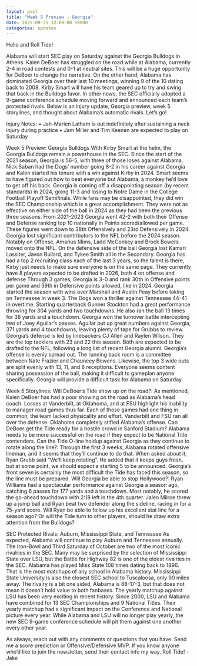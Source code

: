 ```yaml
---
layout: post
title: "Week 5 Preview - Georgia"
date: 2025-09-25 12:00:00 +0000
categories: updates
---
```


Hello and Roll Tide!

Alabama will start SEC play on Saturday against the Georgia Bulldogs in Athens. Kalen DeBoer has struggled on the road while at Alabama, currently 2-4 in road contests and 0-1 at neutral sites. This will be a huge opportunity for DeBoer to change the narrative. On the other hand, Alabama has dominated Georgia over their last 10 meetings, winning 9 of the 10 dating back to 2008. Kirby Smart will have his team geared up to try and swing that back in the Bulldogs favor. In other news, the SEC officially adopted a 9-game conference schedule moving forward and announced each team’s protected rivals. Below is an injury update, Georgia preview, week 5 storylines, and thought about Alabama’s automatic rivals. Let’s go!

Injury Notes:
•	Jah-Marien Latham is out indefinitely after sustaining a neck injury during practice
•	Jam Miller and Tim Keenan are expected to play on Saturday

Week 5 Preview: Georgia Bulldogs
With Kirby Smart at the helm, the Georgia Bulldogs remain a powerhouse in the SEC. Since the start of the 2021 season, Georgia is 56-5, with three of those loses against Alabama. Nick Saban had the Dogs’ number going 8-2 in his career against Georgia and Kalen started his tenure with a win against Kirby in 2024. Smart seems to have figured out how to beat everyone but Alabama, a monkey he’d love to get off his back. Georgia is coming off a disappointing season (by recent standards) in 2024, going 11-3 and losing to Notre Dame in the College Football Playoff Semifinals. While fans may be disappointed, they did win the SEC Championship which is a great accomplishment. They were not as effective on either side of the ball in 2024 as they had been the previous three seasons. From 2021-2023 Georgia went 42-2 with both their Offense and Defense ranking top 10 nationally in Points scored/allowed per game. These figures went down to 38th Offensively and 23rd Defensively in 2024. Georgia lost significant contributors to the NFL before the 2024 season. Notably on Offense, Amarius Mims, Ladd McConkey and Brock Bowers moved onto the NFL. On the defensive side of the ball Georgia lost Kamari Lassiter, Javon Bullard, and Tykee Smith all in the Secondary. Georgia has had a top 2 recruiting class each of the last 3 years, so the talent is there, Kirby just needs to make sure everyone is on the same page. They currently have 8 players expected to be drafted in 2026, both 4 on offense and defense
Through 3 games, Georgia is 3-0 and rank 30th in Offensive points per game and 39th in Defensive points allowed, like in 2024. Georgia started the season with wins over Marshall and Austin Peay before taking on Tennessee in week 3. The Dogs won a thriller against Tennessee 44-41 in overtime. Starting quarterback Gunner Stockton had a great performance throwing for 304 yards and two touchdowns. He also ran the ball 13 times for 38 yards and a touchdown. Georgia won the turnover battle intercepting two of Joey Aguilar’s passes. Aguilar put up great numbers against Georgia, 371 yards and 4 touchdowns, leaving plenty of tape for Grubbs to review. Georgia’s defense is led by linebackers CJ Allen and Raylen Wilson. They are the top tacklers with 23 and 22 this season. Both are expected to be drafted to the NFL, following a long list of recent Georgia alumni. Georgia’s offense is evenly spread out. The running back room is a committee between Nate Frazier and Chauncey Bowens. Likewise, the top 3 wide outs are split evenly with 13, 11, and 8 receptions. Everyone seems content sharing possession of the ball, making it difficult to gameplan anyone specifically. Georgia will provide a difficult task for Alabama on Saturday.

Week 5 Storylines:
Will DeBoer’s Tide show up on the road?: As mentioned, Kalen DeBoer has had a poor showing on the road as Alabama’s head coach. Losses at Vanderbilt, at Oklahoma, and at FSU highlight his inability to manager road games thus far. Each of those games had one thing in common, the team lacked physicality and effort. Vanderbilt and FSU ran all over the defense. Oklahoma completely stifled Alabama’s offense. Can DeBoer get the Tide ready for a hostile crowd in Sanford Stadium? Alabama needs to be more successful on the road if they expect to be National Title contenders.
Can the Tide O-line holdup against Georgia as they continue to rotate along the line?: Through the first 3 weeks, Alabama rotated offensive lineman, and it seems that they’ll continue to do that. When asked about it, Ryan Grubb said “We’ll keep rotating”. He added that it keeps guys fresh, but at some point, we should expect a starting 5 to be announced. Georgia’s front seven is certainly the most difficult the Tide has faced this season, so the line must be prepared. 
Will Georgia be able to stop Hollywood?: Ryan Williams had a spectacular performance against Georgia a season ago, catching 6 passes for 177 yards and a touchdown. Most notably, he scored the go-ahead touchdown with 2:18 left in the 4th quarter. Jalen Milroe threw up a jump ball and Ryan beat two defender along the sideline, racing in for a 75-yard score. Will Ryan be able to follow up his excellent stat line for a season ago? Or will the Tide turn to other players, should he draw extra attention from the Bulldogs?

SEC Protected Rivals: Auburn, Mississippi State, and Tennessee
As expected, Alabama will continue to play Auburn and Tennessee annually. The Iron-Bowl and Third Saturday of October are two of the most iconic rivalries in the SEC. Many may be surprised by the selection of Mississippi State over LSU, but the Battle for Highway 82 is one of the oldest rivalries in the SEC. Alabama has played Miss State 108 times dating back to 1896. That is the most matchups of any school in Alabama history. Mississippi State University is also the closest SEC school to Tuscaloosa, only 90 miles away. The rivalry is a bit one sided, Alabama is 88-17-3, but that does not mean it doesn’t hold value to both fanbases. The yearly matchup against LSU has been very exciting in recent history. Since 2000, LSU and Alabama have combined for 13 SEC Championships and 9 National Titles. Their yearly matchup had a significant impact on the Conference and National picture every year. While Alabama and LSU will no longer play yearly, the new SEC 9-game conference schedule will pit them against one another every other year.

As always, reach out with any comments or questions that you have. Send me a score prediction or Offensive/Defensive MVP. If you know anyone who’d like to join the newsletter, send their contact info my way.
Roll Tide!
-Jake

